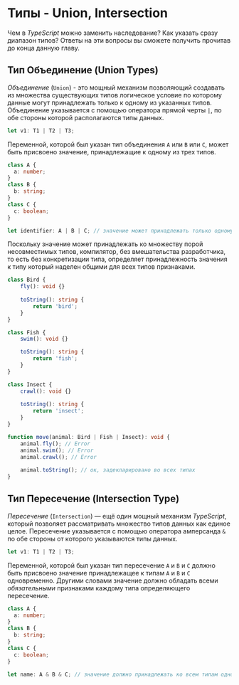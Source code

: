 # Типы - Union, Intersection
Чем в _TypeScript_ можно заменить наследование? Как указать сразу диапазон типов? Ответы на эти вопросы вы сможете получить прочитав до конца данную главу.


## Тип Объединение (Union Types)

_Объединение_ (`Union`) - это мощный механизм позволяющий создавать из множества существующих типов логическое условие по которому данные могут принадлежать только к одному из указанных типов. Объединение указывается с помощью оператора прямой черты `|`, по обе стороны которой располагаются типы данных.

`````ts
let v1: T1 | T2 | T3;
`````

Переменной, которой был указан тип объединения `A` или `B` или `C`, может быть присвоено значение, принадлежащие к одному из трех типов.

`````ts
class A {
  a: number;
}
class B {
  b: string;
}
class C {
  c: boolean;
}

let identifier: A | B | C; // значение может принадлежать только одному типу (A или B или C)
`````

Поскольку значение может принадлежать ко множеству порой несовместимых типов, компилятор, без вмешательства разработчика, то есть без конкретизации типа, определяет принадлежность значения к типу который наделен общими для всех типов признаками.

`````ts
class Bird {
    fly(): void {}
    
    toString(): string {
        return 'bird';
    }
}

class Fish {
    swim(): void {}

    toString(): string {
        return 'fish';
    }
}

class Insect {
    crawl(): void {}
    
    toString(): string {
        return 'insect';
    }
}

function move(animal: Bird | Fish | Insect): void {
    animal.fly(); // Error
    animal.swim(); // Error
    animal.crawl(); // Error
    
    animal.toString(); // ок, задекларировано во всех типах
}
`````


## Тип Пересечение (Intersection Type)

_Пересечение_ (`Intersection`) — ещё один мощный механизм _TypeScript_, который позволяет рассматривать множество типов данных как единое целое. Пересечение указывается с помощью оператора амперсанда `&` по обе стороны от которого указываются типы данных.

`````ts
let v1: T1 | T2 | T3;
`````

Переменной, которой был указан тип пересечение `A` и `B` и `С` должно быть присвоено значение принадлежащее к типам `A` и `B` и `C` одновременно.  Другими словами значение должно обладать всеми _обязательными_ признаками каждому типа определяющего пересечение.

`````ts
class A {
  a: number;
}
class B {
  b: string;
}
class C {
  c: boolean;
}

let name: A & B & C; // значение должно принадлежать ко всем типам одновременно
`````

